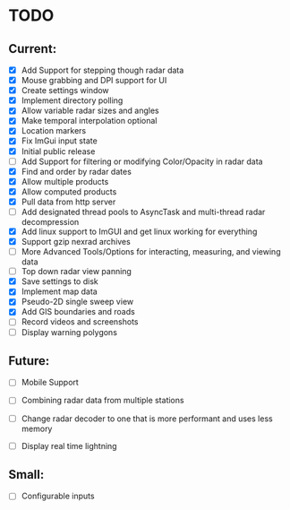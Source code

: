 # TODO

## Current:
- [X] Add Support for stepping though radar data
- [X] Mouse grabbing and DPI support for UI
- [X] Create settings window
- [X] Implement directory polling
- [X] Allow variable radar sizes and angles
- [X] Make temporal interpolation optional
- [X] Location markers
- [X] Fix ImGui input state
- [X] Initial public release
- [ ] Add Support for filtering or modifying Color/Opacity in radar data 
- [X] Find and order by radar dates
- [X] Allow multiple products
- [X] Allow computed products
- [X] Pull data from http server
- [ ] Add designated thread pools to AsyncTask and multi-thread radar decompression
- [X] Add linux support to ImGUI and get linux working for everything
- [X] Support gzip nexrad archives
- [ ] More Advanced Tools/Options for interacting, measuring, and viewing data
- [ ] Top down radar view panning
- [X] Save settings to disk
- [X] Implement map data
- [X] Pseudo-2D single sweep view
- [X] Add GIS boundaries and roads
- [ ] Record videos and screenshots
- [ ] Display warning polygons

## Future:
- [ ] Mobile Support
- [ ] Combining radar data from multiple  stations
- [ ] Change radar decoder to one that is more performant and uses less memory
- [ ] Display real time lightning


## Small:
- [ ] Configurable inputs

